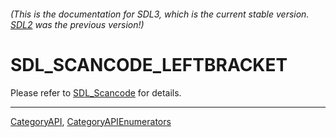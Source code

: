 ###### (This is the documentation for SDL3, which is the current stable version. [SDL2](https://wiki.libsdl.org/SDL2/) was the previous version!)
# SDL_SCANCODE_LEFTBRACKET

Please refer to [SDL_Scancode](SDL_Scancode) for details.

----
[CategoryAPI](CategoryAPI), [CategoryAPIEnumerators](CategoryAPIEnumerators)

